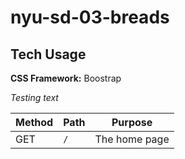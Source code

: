 # nyu-sd-03-breads

## Tech Usage

**CSS Framework:** Boostrap

_Testing text_

| Method | Path | Purpose |
| ------ | ---- | ------- |
| GET    | `/`  | The home page |